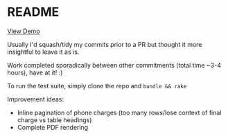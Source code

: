 # README

[View Demo](https://gentle-sea-24722.herokuapp.com/)

Usually I'd squash/tidy my commits prior to a PR but thought it more insightful to leave it as is.

Work completed sporadically between other commitments (total time ~3-4 hours), have at it! :)

To run the test suite, simply clone the repo and `bundle && rake`

Improvement ideas:

* Inline pagination of phone charges (too many rows/lose context of final charge vs table headings)
* Complete PDF rendering
